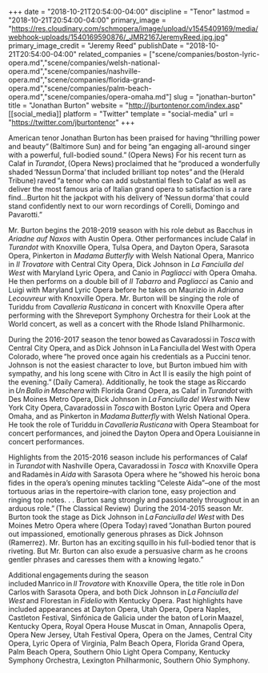 +++
date = "2018-10-21T20:54:00-04:00"
discipline = "Tenor"
lastmod = "2018-10-21T20:54:00-04:00"
primary_image = "https://res.cloudinary.com/schmopera/image/upload/v1545409169/media/webhook-uploads/1540169590876/_JMR2167JeremyReed.jpg.jpg"
primary_image_credit = "Jeremy Reed"
publishDate = "2018-10-21T20:54:00-04:00"
related_companies = ["scene/companies/boston-lyric-opera.md","scene/companies/welsh-national-opera.md","scene/companies/nashville-opera.md","scene/companies/florida-grand-opera.md","scene/companies/palm-beach-opera.md","scene/companies/opera-omaha.md"]
slug = "jonathan-burton"
title = "Jonathan Burton"
website = "http://jburtontenor.com/index.asp"
[[social_media]]
platform = "Twitter"
template = "social-media"
url = "https://twitter.com/jburtontenor"
+++

American tenor Jonathan Burton has been praised for having “thrilling power and beauty” (Baltimore Sun) and for being “an engaging all-around singer with a powerful, full-bodied sound.” (Opera News) For his recent turn as Calaf in *Turandot*, (Opera News) proclaimed that he “produced a wonderfully shaded ‘Nessun Dorma’ that included brilliant top notes” and the (Herald Tribune) raved “a tenor who can add substantial flesh to Calaf as well as deliver the most famous aria of Italian grand opera to satisfaction is a rare find...Burton hit the jackpot with his delivery of ‘Nessun dorma’ that could stand confidently next to our worn recordings of Corelli, Domingo and Pavarotti.”  

Mr. Burton begins the 2018-2019 season with his role debut as Bacchus in *Ariadne auf Naxos* with Austin Opera. Other performances include Calaf in *Turandot* with Knoxville Opera, Tulsa Opera, and Dayton Opera, Sarasota Opera, Pinkerton in *Madama Butterfly* with Welsh National Opera, Manrico in *Il Trovatore* with Central City Opera, Dick Johnson in *La Fanciulla del West* with Maryland Lyric Opera, and Canio in *Pagliacci* with Opera Omaha. He then performs on a double bill of *Il Tabarro* and *Pagliacci* as Canio and Luigi with Maryland Lyric Opera before he takes on Maurizio in *Adriana Lecouvreur* with Knoxville Opera. Mr. Burton will be singing the role of Turiddu from *Cavalleria Rusticana* in concert with Knoxville Opera after performing with the Shreveport Symphony Orchestra for their Look at the World concert, as well as a concert with the Rhode Island Philharmonic. 

During the 2016-2017 season the tenor bowed as Cavaradossi in *Tosca* with Central City Opera, and as Dick Johnson in La Fanciulla del West with Opera Colorado, where “he proved once again his credentials as a Puccini tenor.  Johnson is not the easiest character to love, but Burton imbued him with sympathy, and his long scene with Citro in Act II is easily the high point of the evening.” (Daily Camera). Additionally, he took the stage as Riccardo in *Un Ballo in Maschera* with Florida Grand Opera, as Calaf in *Turandot* with Des Moines Metro Opera, Dick Johnson in *La Fanciulla del West* with New York City Opera, Cavaradossi in *Tosca* with Boston Lyric Opera and Opera Omaha, and as Pinkerton in *Madama Butterfly* with Welsh National Opera. He took the role of Turiddu in *Cavalleria Rusticana* with Opera Steamboat for concert performances, and joined the Dayton Opera and Opera Louisianne in concert performances. 

Highlights from the 2015-2016 season include his performances of Calaf in *Turandot* with Nashville Opera, Cavaradossi in *Tosca* with Knoxville Opera and Radamès in *Aida* with Sarasota Opera where he “showed his heroic bona fides in the opera’s opening minutes tackling “Celeste Aida”–one of the most tortuous arias in the repertoire–with clarion tone, easy projection and ringing top notes. . . Burton sang strongly and passionately throughout in an arduous role.” (The Classical Review)  During the 2014-2015 season Mr. Burton took the stage as Dick Johnson in *La Fanciulla del West* with Des Moines Metro Opera where (Opera Today) raved “Jonathan Burton poured out impassioned, emotionally generous phrases as Dick Johnson (Ramerrez). Mr. Burton has an exciting squillo in his full-bodied tenor that is riveting. But Mr. Burton can also exude a persuasive charm as he croons gentler phrases and caresses them with a knowing legato.”  

Additional engagements during the season included Manrico in *Il Trovatore* with Knoxville Opera, the title role in Don Carlos with Sarasota Opera, and both Dick Johnson in *La Fanciulla del West* and Florestan in *Fidelio* with Kentucky Opera. Past highlights have included appearances at Dayton Opera, Utah Opera, Opera Naples, Castleton Festival, Sinfónica de Galicia under the baton of Lorin Maazel, Kentucky Opera, Royal Opera House Muscat in Oman, Annapolis Opera, Opera New Jersey, Utah Festival Opera, Opera on the James, Central City Opera, Lyric Opera of Virginia, Palm Beach Opera, Florida Grand Opera, Palm Beach Opera, Southern Ohio Light Opera Company, Kentucky Symphony Orchestra, Lexington Philharmonic, Southern Ohio Symphony.
